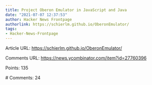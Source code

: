 ```yaml
---
title: Project Oberon Emulator in JavaScript and Java
date: "2021-07-07 12:37:53"
author: Hacker News Frontpage
authorlink: https://schierlm.github.io/OberonEmulator/
tags:
- Hacker-News-Frontpage
---
```


<p>Article URL: <a href="https://schierlm.github.io/OberonEmulator/">https://schierlm.github.io/OberonEmulator/</a></p>
<p>Comments URL: <a href="https://news.ycombinator.com/item?id=27760396">https://news.ycombinator.com/item?id=27760396</a></p>
<p>Points: 135</p>
<p># Comments: 24</p>
